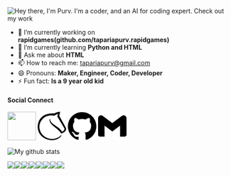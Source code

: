 ![Hey there, I'm Purv. I'm a coder, and an AI for coding expert. Check out my work](https://github.com/tapariapurv/tapariapurv/blob/main/Profile%20GIF.gif)

- 🔭 I’m currently working on **rapidgames(github.com/tapariapurv.rapidgames)** 
- 🌱 I’m currently learning **Python and HTML**
- 💬 Ask me about **HTML**
- 📫 How to reach me: tapariapurv@gmail.com
- 😄 Pronouns: **Maker, Engineer, Coder, Developer**
- ⚡ Fun fact: **Is a 9 year old kid**

#### Social Connect
<p align="left">
<a href= "https://tapariapurv.github.io/"><img height="64" width="64" src="https://tapariapurv.github.io/My%20image%20circular.png" /></a>
<a href= "https://lichess.org/@/Purv_123"><img height="64" width="64" src="lichess.png" /></a>
<a href ="https://github.com/ummadiviany"><img height="64" width="64" src="github.png" /></a>
<a href ="ummadi.vinay2000@gmail.com"><img height="64" width="64" src="gmail.png" /></a>
</p>

![My github stats](https://github-readme-stats.vercel.app/api?username=tapariapurv&show_icons=true&theme=dracula)

<img src="https://img.shields.io/badge/markdown-%23000000.svg?&style=for-the-badge&logo=markdown&logoColor=white"/><img src="https://img.shields.io/badge/c%23%20-%23239120.svg?&style=for-the-badge&logo=c-sharp&logoColor=white"/><img src="https://img.shields.io/badge/python%20-%2314354C.svg?&style=for-the-badge&logo=python&logoColor=white"/><img src="https://img.shields.io/badge/css3%20-%231572B6.svg?&style=for-the-badge&logo=css3&logoColor=white"/><img src="https://img.shields.io/badge/html5%20-%23E34F26.svg?&style=for-the-badge&logo=html5&logoColor=white"/><img src="https://img.shields.io/badge/flask%20-%23000.svg?&style=for-the-badge&logo=flask&logoColor=white"/><img src="https://img.shields.io/badge/github%20-%23121011.svg?&style=for-the-badge&logo=github&logoColor=white"/><img src="https://img.shields.io/badge/mysql-%2300f.svg?&style=for-the-badge&logo=mysql&logoColor=white"/>

